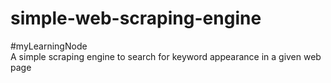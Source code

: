 # simple-web-scraping-engine
#myLearningNode<br>
A simple scraping engine to search for keyword appearance in a given web page
